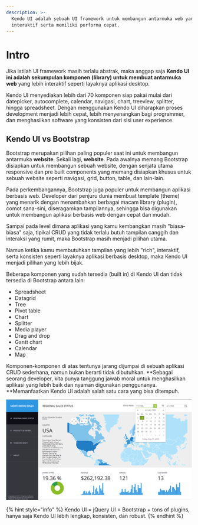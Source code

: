 ```yaml
---
description: >-
  Kendo UI adalah sebuah UI framework untuk membangun antarmuka web yang
  interaktif serta memiliki performa cepat.
---
```


# Intro

Jika istilah UI framework masih terlalu abstrak, maka anggap saja **Kendo UI ini adalah sekumpulan komponen \(library\) untuk membuat antarmuka web** yang lebih interaktif seperti layaknya aplikasi desktop.

Kendo UI menyediakan lebih dari 70 komponen siap pakai mulai dari datepicker, autocomplete, calendar, navigasi, chart, treeview, splitter, hingga spreadsheet. Dengan menggunakan Kendo UI diharapkan proses development menjadi lebih cepat, lebih menyenangkan bagi programmer, dan menghasilkan software yang konsisten dari sisi user experience.

## Kendo UI vs Bootstrap

Bootstrap merupakan pilihan paling populer saat ini untuk membangun antarmuka **website**. Sekali lagi, **website**. Pada awalnya memang Bootstrap disiapkan untuk membangun sebuah website, dengan senjata utama responsive dan pre built components yang memang disiapkan khusus untuk sebuah website seperti navigasi, grid, button, table, dan lain-lain.

Pada perkembangannya, Bootstrap juga populer untuk membangun aplikasi berbasis web. Developer dari penjuru dunia membuat template \(theme\) yang menarik dengan menambahkan berbagai macam library \(plugin\), comot sana-sini, diseragamkan tampilannya, sehingga bisa digunakan untuk membangun aplikasi berbasis web dengan cepat dan mudah.

 Sampai pada level dimana aplikasi yang kamu kembangkan masih "biasa-biasa" saja, tipikal CRUD yang tidak terlalu butuh tampilan canggih dan interaksi yang rumit, maka Bootstrap masih menjadi pilihan utama.

Namun ketika kamu membutuhkan tampilan yang lebih "rich", interaktif, serta konsisten seperti layaknya aplikasi berbasis desktop, maka Kendo UI menjadi pilihan yang lebih bijak.

Beberapa komponen yang sudah tersedia \(built in\) di Kendo UI dan tidak tersedia di Bootstrap antara lain:

* Spreadsheet
* Datagrid
* Tree
* Pivot table
* Chart
* Splitter
* Media player
* Drag and drop
* Gantt chart
* Calendar
* Map

Komponen-komponen di atas tentunya jarang dijumpai di sebuah aplikasi CRUD sederhana, namun bukan berarti tidak dibutuhkan. **Sebagai seorang developer, kita punya tanggung jawab moral untuk menghasilkan aplikasi yang lebih baik dan nyaman digunakan penggunanya. **Memanfaatkan Kendo UI adalah salah satu cara yang bisa ditempuh.

![Contoh aplikasi Kendo UI](.gitbook/assets/image.png)

{% hint style="info" %}
Kendo UI = jQuery UI = Bootstrap + tons of plugins, hanya saja Kendo UI lebih lengkap, konsisten, dan robust.
{% endhint %}

